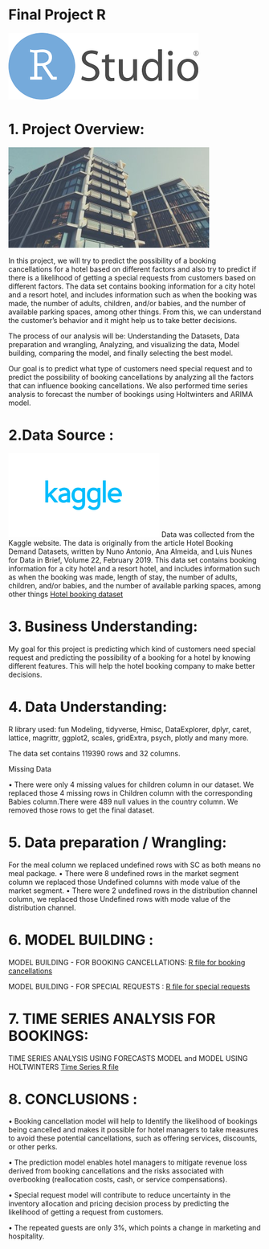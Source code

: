 # Final Project R
![](https://github.com/anuraglahon16/Final-Project-R/blob/master/images/download.png)

 # 1.	Project Overview:
 
 ![](https://github.com/anuraglahon16/Final-Project-R/blob/master/images/resize-1589237735131618673GreenModernCampusBuildingSchoolBrochure.jpg)
 
In this project, we will try to predict the possibility of a booking cancellations for a hotel based on different factors and also try to predict if there is a likelihood of getting a special requests from customers based on different factors. The data set contains booking information for a city hotel and a resort hotel, and includes information such as when the booking was made, the number of adults, children, and/or babies, and the number of available parking spaces, among other things. From this, we can understand the customer’s behavior and it might help us to take better decisions.  

The process of our analysis will be: Understanding the Datasets, Data preparation and wrangling, Analyzing, and visualizing the data, Model building, comparing the model, and finally selecting the best model. 

Our goal is to predict what type of customers need special request and to predict the possibility of booking cancellations by analyzing all the factors that can influence booking cancellations. We also performed time series analysis to forecast the number of bookings using Holtwinters and ARIMA model. 

# 2.Data Source :
![](https://github.com/anuraglahon16/Final-Project-R/blob/master/images/download%20(1).png)
Data was collected from the Kaggle website. The data is originally from the article Hotel Booking Demand Datasets, written by Nuno Antonio, Ana Almeida, and Luis Nunes for Data in Brief, Volume 22, February 2019. This data set contains booking information for a city hotel and a resort hotel, and includes information such as when the booking was made, length of stay, the number of adults, children, and/or babies, and the number of available parking spaces, among other things
[Hotel booking dataset](https://github.com/anuraglahon16/Final-Project-R/blob/master/hotel_bookings.csv)


 # 3.	Business Understanding:

My goal for this project is predicting which kind of customers need special request and predicting the possibility of a booking for a hotel by knowing different features. This will help the hotel booking company to make better decisions.

# 4.	Data Understanding:

R library used: fun Modeling, tidyverse, Hmisc, DataExplorer, dplyr, caret, lattice, magrittr, ggplot2, scales, gridExtra, psych, plotly and many more.

The data set contains 119390 rows and 32 columns.

Missing Data 

• There were only 4 missing values for children column in our dataset. We replaced those 4 missing rows in Children column with the corresponding Babies column.There were 489 null values in the country column. We removed those rows to get the final dataset. 


# 5. Data preparation / Wrangling:

 For the meal column we replaced undefined rows with SC as both means no meal package.
  • There were 8 undefined rows in the market segment column we replaced those Undefined columns with mode value of the market segment.   • There were 2 undefined rows in the distribution channel column, we replaced those Undefined rows with mode value of the distribution channel. 
  
# 6. MODEL BUILDING :

MODEL BUILDING - FOR BOOKING CANCELLATIONS:
[R file for booking cancellations](https://github.com/anuraglahon16/Final-Project-R/blob/master/Model%20Building%20for%20Booking%20cancellations.R)  

MODEL BUILDING - FOR SPECIAL REQUESTS :
[R file for special requests](https://github.com/anuraglahon16/Final-Project-R/blob/master/Model%20Building%20for%20Special%20request.R)

# 7. TIME SERIES ANALYSIS FOR BOOKINGS: 

TIME SERIES ANALYSIS USING FORECASTS MODEL and MODEL USING HOLTWINTERS
[Time Series R file](https://github.com/anuraglahon16/Final-Project-R/blob/master/TimeSeriesAnalysis.R)

# 8. CONCLUSIONS :

• Booking cancellation model will help to Identify the likelihood of bookings being cancelled and makes it possible for hotel managers to take measures to avoid these potential cancellations, such as offering services, discounts, or other perks.  

• The prediction model enables hotel managers to mitigate revenue loss derived from booking cancellations and the risks associated with overbooking (reallocation costs, cash, or service compensations). 

• Special request model will contribute to reduce uncertainty in the inventory allocation and pricing decision process by predicting the likelihood of getting a request from customers. 

• The repeated guests are only 3%, which points a change in marketing and hospitality. 

 


 






